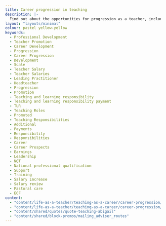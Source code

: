 ```yaml
---
title: Career progression in teaching
description: |- 
  Find out about the opportunities for progression as a teacher, including salary progression, professional qualifications, and mentorship.
layout: "layouts/minimal"
colour: pastel yellow-yellow
keywords:
  - Professional Development
  - Teacher Promotion
  - Career Development
  - Progression
  - Career Progression
  - Development
  - Scale
  - Teacher Salary
  - Teacher Salaries
  - Leading Practitioner
  - Headteacher
  - Progression
  - Promotion
  - Teaching and learning responsibility
  - Teaching and learning responsibility payment
  - TLR
  - Teaching Roles
  - Promoted
  - Teaching Responsibilities
  - Additional
  - Payments
  - Responsibility
  - Responsibilities
  - Career
  - Career Prospects
  - Earnings
  - Leadership
  - NQT
  - National professional qualification
  - Support
  - Training
  - Salary increase
  - Salary review
  - Pastoral care
  - ECF
content: 
  - "content/life-as-a-teacher/teaching-as-a-career/career-progression/header" 
  - "content/life-as-a-teacher/teaching-as-a-career/career-progression/article"
  - "content/shared/quotes/quote-teaching-abigail"
  - "content/shared/block-promos/mailing_adviser_routes"
---
```

